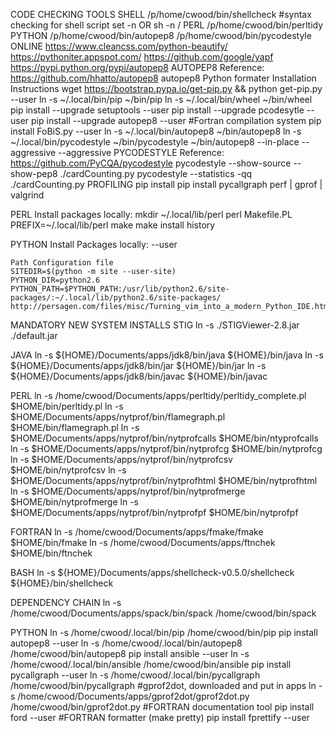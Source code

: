 CODE CHECKING TOOLS
	SHELL
		/p/home/cwood/bin/shellcheck
		#syntax checking for shell script
		set -n  OR sh -n /<target script>
	PERL
		/p/home/cwood/bin/perltidy
	PYTHON
		/p/home/cwood/bin/autopep8
		/p/home/cwood/bin/pycodestyle
		ONLINE
			https://www.cleancss.com/python-beautify/
			https://pythoniter.appspot.com/
			https://github.com/google/yapf
			https://pypi.python.org/pypi/autopep8
		AUTOPEP8
		    Reference: https://github.com/hhatto/autopep8
			autopep8 Python formater Installation Instructions
				wget https://bootstrap.pypa.io/get-pip.py && python get-pip.py --user
				ln -s ~/.local/bin/pip ~/bin/pip
				ln -s ~/.local/bin/wheel ~/bin/wheel
				pip install --upgrade setuptools --user
				pip install --upgrade pcodesytle --user
				pip install --upgrade autopep8 --user
                #Fortran compilation system
                pip install FoBiS.py --user
				ln -s ~/.local/bin/autopep8 ~/bin/autopep8
				ln -s ~/.local/bin/pycodestyle ~/bin/pycodestyle
				~/bin/autopep8 --in-place --aggressive --aggressive <filename>
		PYCODESTYLE
			Reference: https://github.com/PyCQA/pycodestyle
			pycodestyle --show-source --show-pep8 ./cardCounting.py 
			pycodestyle --statistics -qq ./cardCounting.py
	    PROFILING
		    pip install pip install pycallgraph
			perf | gprof | valgrind

PERL
   Install packages locally:
    mkdir ~/.local/lib/perl
	perl Makefile.PL PREFIX=~/.local/lib/perl
	make
	make install
	history

PYTHON
  Install Packages locally: --user

    Path Configuration file
	SITEDIR=$(python -m site --user-site)
	PYTHON_DIR=python2.6
	PYTHON_PATH=$PYTHON_PATH:/usr/lib/python2.6/site-packages/:~/.local/lib/python2.6/site-packages/
	http://persagen.com/files/misc/Turning_vim_into_a_modern_Python_IDE.html

MANDATORY NEW SYSTEM INSTALLS
STIG
ln -s ./STIGViewer-2.8.jar ./default.jar

JAVA
ln -s ${HOME}/Documents/apps/jdk8/bin/java ${HOME}/bin/java
ln -s ${HOME}/Documents/apps/jdk8/bin/jar ${HOME}/bin/jar
ln -s ${HOME}/Documents/apps/jdk8/bin/javac ${HOME}/bin/javac

PERL
ln -s /home/cwood/Documents/apps/perltidy/perltidy_complete.pl $HOME/bin/perltidy.pl
ln -s $HOME/Documents/apps/nytprof/bin/flamegraph.pl $HOME/bin/flamegraph.pl
ln -s $HOME/Documents/apps/nytprof/bin/nytprofcalls $HOME/bin/ntyprofcalls
ln -s $HOME/Documents/apps/nytprof/bin/nytprofcg $HOME/bin/nytprofcg
ln -s $HOME/Documents/apps/nytprof/bin/nytprofcsv $HOME/bin/nytprofcsv
ln -s $HOME/Documents/apps/nytprof/bin/nytprofhtml $HOME/bin/nytprofhtml
ln -s $HOME/Documents/apps/nytprof/bin/nytprofmerge $HOME/bin/nytprofmerge
ln -s $HOME/Documents/apps/nytprof/bin/nytprofpf $HOME/bin/nytprofpf

FORTRAN
ln -s /home/cwood/Documents/apps/fmake/fmake $HOME/bin/fmake
ln -s /home/cwood/Documents/apps/ftnchek $HOME/bin/ftnchek

BASH
ln -s ${HOME}/Documents/apps/shellcheck-v0.5.0/shellcheck ${HOME}/bin/shellcheck

DEPENDENCY CHAIN
ln -s /home/cwood/Documents/apps/spack/bin/spack /home/cwood/bin/spack

PYTHON
ln -s /home/cwood/.local/bin/pip         /home/cwood/bin/pip
pip install autopep8 --user
ln -s /home/cwood/.local/bin/autopep8    /home/cwood/bin/autopep8
pip install ansible --user
ln -s /home/cwood/.local/bin/ansible     /home/cwood/bin/ansible
pip install pycallgraph --user
ln -s /home/cwood/.local/bin/pycallgraph /home/cwood/bin/pycallgraph
#gprof2dot, downloaded and put in apps
ln -s /home/cwood/Documents/apps/gprof2dot/gprof2dot.py /home/cwood/bin/gprof2dot.py
#FORTRAN documentation tool
pip install ford --user
#FORTRAN formatter (make pretty)
pip install fprettify --user
